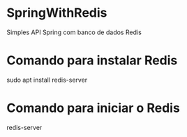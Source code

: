 # SpringWithRedis
Simples API Spring com banco de dados Redis

# Comando para instalar Redis 
sudo apt install redis-server

# Comando para iniciar o Redis 
redis-server
